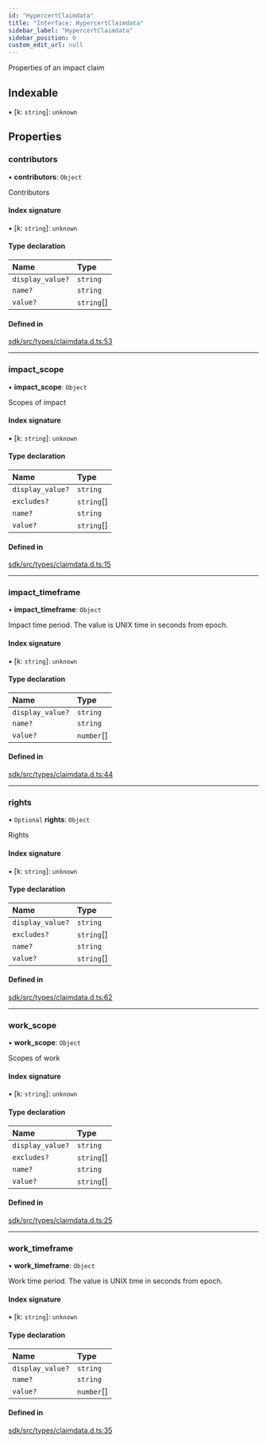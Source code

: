 ```yaml
---
id: "HypercertClaimdata"
title: "Interface: HypercertClaimdata"
sidebar_label: "HypercertClaimdata"
sidebar_position: 0
custom_edit_url: null
---
```


Properties of an impact claim

## Indexable

▪ [k: `string`]: `unknown`

## Properties

### contributors

• **contributors**: `Object`

Contributors

#### Index signature

▪ [k: `string`]: `unknown`

#### Type declaration

| Name             | Type       |
| :--------------- | :--------- |
| `display_value?` | `string`   |
| `name?`          | `string`   |
| `value?`         | `string`[] |

#### Defined in

[sdk/src/types/claimdata.d.ts:53](https://github.com/hypercerts-org/hypercerts/blob/210c167/sdk/src/types/claimdata.d.ts#L53)

---

### impact_scope

• **impact_scope**: `Object`

Scopes of impact

#### Index signature

▪ [k: `string`]: `unknown`

#### Type declaration

| Name             | Type       |
| :--------------- | :--------- |
| `display_value?` | `string`   |
| `excludes?`      | `string`[] |
| `name?`          | `string`   |
| `value?`         | `string`[] |

#### Defined in

[sdk/src/types/claimdata.d.ts:15](https://github.com/hypercerts-org/hypercerts/blob/210c167/sdk/src/types/claimdata.d.ts#L15)

---

### impact_timeframe

• **impact_timeframe**: `Object`

Impact time period. The value is UNIX time in seconds from epoch.

#### Index signature

▪ [k: `string`]: `unknown`

#### Type declaration

| Name             | Type       |
| :--------------- | :--------- |
| `display_value?` | `string`   |
| `name?`          | `string`   |
| `value?`         | `number`[] |

#### Defined in

[sdk/src/types/claimdata.d.ts:44](https://github.com/hypercerts-org/hypercerts/blob/210c167/sdk/src/types/claimdata.d.ts#L44)

---

### rights

• `Optional` **rights**: `Object`

Rights

#### Index signature

▪ [k: `string`]: `unknown`

#### Type declaration

| Name             | Type       |
| :--------------- | :--------- |
| `display_value?` | `string`   |
| `excludes?`      | `string`[] |
| `name?`          | `string`   |
| `value?`         | `string`[] |

#### Defined in

[sdk/src/types/claimdata.d.ts:62](https://github.com/hypercerts-org/hypercerts/blob/210c167/sdk/src/types/claimdata.d.ts#L62)

---

### work_scope

• **work_scope**: `Object`

Scopes of work

#### Index signature

▪ [k: `string`]: `unknown`

#### Type declaration

| Name             | Type       |
| :--------------- | :--------- |
| `display_value?` | `string`   |
| `excludes?`      | `string`[] |
| `name?`          | `string`   |
| `value?`         | `string`[] |

#### Defined in

[sdk/src/types/claimdata.d.ts:25](https://github.com/hypercerts-org/hypercerts/blob/210c167/sdk/src/types/claimdata.d.ts#L25)

---

### work_timeframe

• **work_timeframe**: `Object`

Work time period. The value is UNIX time in seconds from epoch.

#### Index signature

▪ [k: `string`]: `unknown`

#### Type declaration

| Name             | Type       |
| :--------------- | :--------- |
| `display_value?` | `string`   |
| `name?`          | `string`   |
| `value?`         | `number`[] |

#### Defined in

[sdk/src/types/claimdata.d.ts:35](https://github.com/hypercerts-org/hypercerts/blob/210c167/sdk/src/types/claimdata.d.ts#L35)
